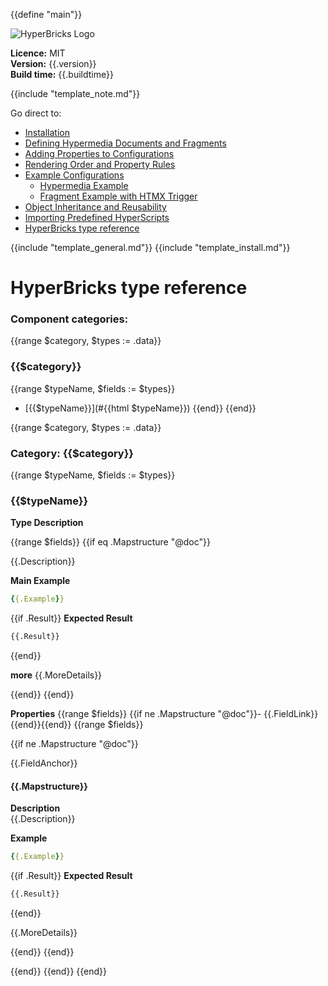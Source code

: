 {{define "main"}}

![HyperBricks Logo](https://raw.githubusercontent.com/hyperbricks/hyperbricks/refs/heads/main/docs/hyperbricks_logo_ibm.png)

**Licence:** MIT  
**Version:** {{.version}}  
**Build time:** {{.buildtime}}

{{include "template_note.md"}}

Go direct to:

- [Installation](#installation)
- [Defining Hypermedia Documents and Fragments](#defining-hypermedia-documents-and-fragments)
- [Adding Properties to Configurations](#adding-properties-to-configurations)
- [Rendering Order and Property Rules](#rendering-order-and-property-rules)
- [Example Configurations](#example-configurations)
  - [Hypermedia Example](#hypermedia-example)
  - [Fragment Example with HTMX Trigger](#fragment-example-with-htmx-trigger)
- [Object Inheritance and Reusability](#object-inheritance-and-reusability)
- [Importing Predefined HyperScripts](#importing-predefined-hyperscripts)
- [HyperBricks type reference](#hyperbricks-type-reference)

{{include "template_general.md"}}
{{include "template_install.md"}}

<h1><a id="hyperbricks-type-reference">HyperBricks type reference</a></h1>

### Component categories:
 {{range $category, $types := .data}}

### **{{$category}}**
{{range $typeName, $fields := $types}}
- [{{$typeName}}](#{{html $typeName}}) {{end}}
{{end}}


{{range $category, $types := .data}}

### Category: **{{$category}}**

{{range $typeName, $fields := $types}}
<h3><a id="{{$typeName}}">{{$typeName}}</a></h3>

**Type Description**

{{range $fields}}
{{if eq .Mapstructure "@doc"}}

{{.Description}}

**Main Example**
````yaml
{{.Example}}
````

{{if .Result}}
**Expected Result**
````html
{{.Result}}
````
{{end}}

**more**
{{.MoreDetails}}

{{end}}
{{end}}


**Properties**
{{range $fields}}
{{if ne .Mapstructure "@doc"}}- {{.FieldLink}}{{end}}{{end}}
{{range $fields}}

{{if ne .Mapstructure "@doc"}}


{{.FieldAnchor}}
#### {{.Mapstructure}}

**Description**  
{{.Description}}

**Example**
````yaml
{{.Example}}
````
{{if .Result}}
**Expected Result**

````html
{{.Result}}
````


{{end}}

{{.MoreDetails}}

{{end}}
{{end}}

{{end}}
{{end}}
{{end}}